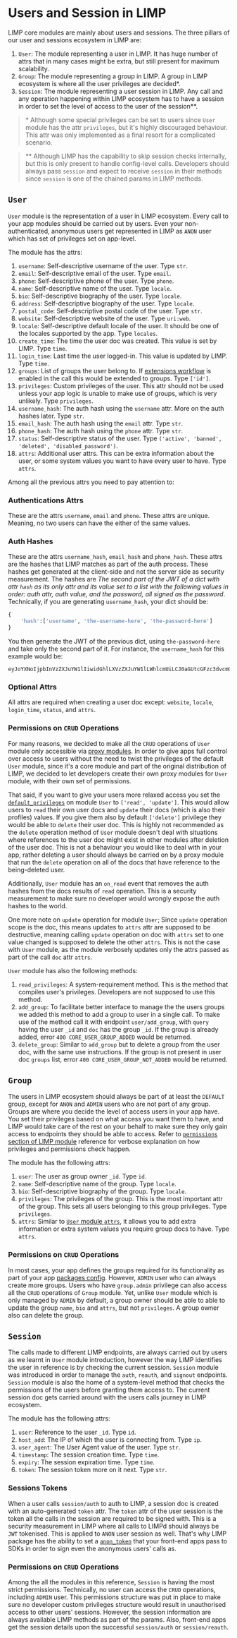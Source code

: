 # Users and Session in LIMP

LIMP core modules are mainly about users and sessions. The three pillars of our user and sessions ecosystem in LIMP are:
1. `User`: The module representing a user in LIMP. It has huge number of attrs that in many cases might be extra, but still present for maximum scalability.
2. `Group`: The module representing a group in LIMP. A group in LIMP ecosystem is where all the user privileges are decided*.
3. `Session`: The module representing a user session in LIMP. Any call and any operation happening within LIMP ecosystem has to have a session in order to set the level of access to the user of the session**.

> \* Although some special privileges can be set to users since `User` module has the attr `privileges`, but it's highly discouraged behaviour. This attr was only implemented as a final resort for a complicated scenario.

> \** Although LIMP has the capability to skip session checks internally, but this is only present to handle config-level calls. Developers should always pass `session` and expect to receive `session` in their methods since `session` is one of the chained params in LIMP methods.

## `User`
`User` module is the representation of a user in LIMP ecosystem. Every call to your app modules should be carried out by users. Even your non-authenticated, anonymous users get represented in LIMP as `ANON` user which has set of privileges set on app-level.

The module has the attrs:
1. `username`: Self-descriptive username of the user. Type `str`.
2. `email`: Self-descriptive email of the user. Type `email`.
3. `phone`: Self-descriptive phone of the user. Type `phone`.
4. `name`: Self-descriptive name of the user. Type `locale`.
5. `bio`: Self-descriptive biography of the user. Type `locale`.
6. `address`: Self-descriptive biography of the user. Type `locale`.
7. `postal_code`: Self-descriptive postal code of the user. Type `str`.
8. `website`: Self-descriptive website of the user. Type `uri:web`.
9. `locale`: Self-descriptive default locale of the user. It should be one of the locales supported by the app. Type `locales`.
10. `create_time`: The time the user doc was created. This value is set by LIMP. Type `time`.
11. `login_time`: Last time the user logged-in. This value is updated by LIMP. Type `time`.
12. `groups`: List of groups the user belong to. If [extensions workflow](/docs/api-module.md#extns) is enabled in the call this would be extended to groups. Type `['id']`.
13. `privileges`: Custom privileges of the user. This attr should not be used unless your app logic is unable to make use of groups, which is very unlikely. Type `privileges`.
14. `username_hash`: The auth hash using the `username` attr. More on the auth hashes later. Type `str`.
15. `email_hash`: The auth hash using the `email` attr. Type `str`.
16. `phone_hash`: The auth hash using the `phone` attr. Type `str`.
17. `status`: Self-descriptive status of the user. Type `('active', 'banned', 'deleted', 'disabled_password')`.
18. `attrs`: Additional user attrs. This can be extra information about the user, or some system values you want to have every user to have. Type `attrs`.

Among all the previous attrs you need to pay attention to:
### Authentications Attrs
These are the attrs `username`, `email` and `phone`. These attrs are unique. Meaning, no two users can have the either of the same values.

### Auth Hashes
These are the attrs `username_hash`, `email_hash` and `phone_hash`. These attrs are the hashes that LIMP matches as part of the auth process. These hashes get generated at the client-side and not the server side as security measurement. The hashes are *The second part of the JWT of a dict with attr `hash` as its only attr and its value set to a list with the following values in order: auth attr, auth value, and the password, all signed as the password*. Technically, if you are generating `username_hash`, your dict should be:
```python
{
	'hash':['username', 'the-username-here', 'the-password-here']
}
```
You then generate the JWT of the previous dict, using `the-password-here` and take only the second part of it. For instance, the `username_hash` for this example would be:
```
eyJoYXNoIjpbInVzZXJuYW1lIiwidGhlLXVzZXJuYW1lLWhlcmUiLCJ0aGUtcGFzc3dvcmQtaGVyZSJdfQ
```

### Optional Attrs
All attrs are required when creating a user doc except: `website`, `locale`, `login_time`, `status`, and `attrs`.

### Permissions on `CRUD` Operations
For many reasons, we decided to make all the `CRUD` operations of `User` module only accessible via [proxy modules](/docs/api-module.md#collection). In order to give apps full control over access to users without the need to twist the privileges of the default `User` module, since it's a core module and part of the original distribution of LIMP, we decided to let developers create their own proxy modules for `User` module, with their own set of permissions.

That said, if you want to give your users more relaxed access you set the [`default_privileges`](/docs/api-package.md#default_privileges) on module `User` to `['read', 'update']`. This would allow users to `read` their own user docs and `update` their docs (which is also their profiles) values. If you give them also by default `['delete']` privilege they would be able to `delete` their user doc. This is highly not recommended as the `delete` operation method of `User` module doesn't deal with situations where references to the user doc might exist in other modules after deletion of the user doc. This is not a behaviour you would like to deal with in your app, rather deleting a user should always be carried on by a proxy module that run the `delete` operation on all of the docs that have reference to the being-deleted user.

Additionally, `User` module has an `on_read` event that removes the auth hashes from the docs results of `read` operation. This is a security measurement to make sure no developer would wrongly expose the auth hashes to the world.

One more note on `update` operation for module `User`; Since `update` operation scope is the doc, this means updates to `attrs` attr are supposed to be destructive, meaning calling `update` operation on doc with `attrs` set to one value changed is supposed to delete the other `attrs`. This is not the case with `User` module, as the module verbosely updates only the attrs passed as part of the call `doc` attr `attrs`.

`User` module has also the following methods:
1. `read_privileges`: A system-requirement method. This is the method that compiles user's privileges. Developers are not supposed to use this method.
2. `add_group`: To facilitate better interface to manage the the users groups we added this method to add a group to user in a single call. To make use of the method call it with endpoint `user/add_group`, with `query` having the user `_id` and `doc` has the group `_id`. If the group is already added, error `400 CORE_USER_GROUP_ADDED` would be returned.
3. `delete_group`: Similar to `add_group` but to delete a group from the user doc, with the same use instructions. If the group is not present in user doc `groups` list, error `400 CORE_USER_GROUP_NOT_ADDED` would be returned.

## `Group`
The users in LIMP ecosystem should always be part of at least the `DEFAULT` group, except for `ANON` and `ADMIN` users who are not part of any group. Groups are where you decide the level of access users in your app have. You set their privileges based on what access you want them to have, and LIMP would take care of the rest on your behalf to make sure they only gain access to endpoints they should be able to access. Refer to [`permissions` section of LIMP module](/docs/api-module.md#permissions) reference for verbose explanation on how privileges and permissions check happen.

The module has the following attrs:
1. `user`: The user as group owner `_id`. Type `id`.
2. `name`: Self-descriptive name of the group. Type `locale`.
3. `bio`: Self-descriptive biography of the group. Type `locale`.
4. `privileges`: The privileges of the group. This is the most important attr of the group. This sets all users belonging to this group privileges. Type `privileges`.
5. `attrs`: Similar to [`User` module `attrs`](#user), it allows you to add extra information or extra system values you require group docs to have. Type `attrs`.

### Permissions on `CRUD` Operations
In most cases, your app defines the groups required for its functionality as part of your app [packages config](/docs/api-package.md#groups). However, `ADMIN` user who can always create more groups. Users who have `group.admin` privilege can also access all the `CRUD` operations of `Group` module. Yet, unlike `User` module which is only managed by `ADMIN` by default, a group owner should be able to able to update the group `name`, `bio` and `attrs`, but not `privileges`. A group owner also can delete the group.

## `Session`
The calls made to different LIMP endpoints, are always carried out by users as we learnt in `User` module introduction, however the way LIMP identifies the user in reference is by checking the current session. `Session` module was introduced in order to manage the `auth`, `reauth`, and `signout` endpoints. `Session` module is also the home of a system-level method that checks the permissions of the users before granting them access to. The current session doc gets carried around with the users calls journey in LIMP ecosystem.

The module has the following attrs:
1. `user`: Reference to the user `_id`. Type `id`.
2. `host_add`: The IP of which the user is connecting from. Type `ip`.
3. `user_agent`: The User Agent value of the user. Type `str`.
4. `timestamp`: The session creation time. Type `time`.
5. `expiry`: The session expiration time. Type `time`.
6. `token`: The session token more on it next. Type `str`.

### Sessions Tokens
When a user calls `session/auth` to auth to LIMP, a session doc is created with an auto-generated `token` attr. The `token` attr of the user session is the token all the calls in the session are required to be signed with. This is a security measurement in LIMP where all calls to LIMPd should always be `JWT` tokenised. This is applied to `ANON` user session as well. That's why LIMP package has the ability to set a [`anon_token`](/docs/api-package.md#anon_token) that your front-end apps pass to SDKs in order to sign even the anonymous users' calls as.

### Permissions on `CRUD` Operations
Among the all the modules in this reference, `Session` is having the most strict permissions. Technically, no user can access the `CRUD` operations, including `ADMIN` user. This permissions structure was put in place to make sure no developer custom privileges structure would result in unauthorised access to other users' sessions. However, the session information are always available LIMP methods as part of the params. Also, front-end apps get the session details upon the successful `session/auth` or `session/reauth`.